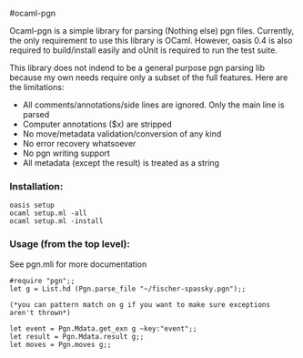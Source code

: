 #ocaml-pgn

Ocaml-pgn is a simple library for parsing (Nothing else) pgn files.
Currently, the only requirement to use this library is OCaml. However,
oasis 0.4 is also required to build/install easily and oUnit is
required to run the test suite.

This library does not indend to be a general purpose pgn parsing lib
because my own needs require only a subset of the full features. Here
are the limitations:

* All comments/annotations/side lines are ignored. Only the main line
  is parsed
* Computer annotations ($x) are stripped
* No move/metadata validation/conversion of any kind
* No error recovery whatsoever
* No pgn writing support
* All metadata (except the result) is treated as a string

### Installation:
```
oasis setup
ocaml setup.ml -all
ocaml setup.ml -install
```
### Usage (from the top level):

See pgn.mli for more documentation
```
#require "pgn";;
let g = List.hd (Pgn.parse_file "~/fischer-spassky.pgn");;

(*you can pattern match on g if you want to make sure exceptions
aren't thrown*)

let event = Pgn.Mdata.get_exn g ~key:"event";;
let result = Pgn.Mdata.result g;;
let moves = Pgn.moves g;;
```

